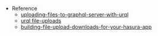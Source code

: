 - Reference
  - [uploading-files-to-graphql-server-with-urql](https://estebanborai.com/notes/uploading-files-to-graphql-server-with-urql)
  - [urql file-uploads](https://formidable.com/open-source/urql/docs/advanced/persistence-and-uploads/#file-uploads)
  - [building-file-upload-downloads-for-your-hasura-app](https://hasura.io/blog/building-file-upload-downloads-for-your-hasura-app/)
